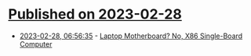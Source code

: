 # [Published on 2023-02-28](index.md)

* [2023-02-28, 06:56:35](https://lobste.rs/s/dwoy5l/laptop_motherboard_no_x86_single_board) - [Laptop Motherboard? No, X86 Single-Board Computer](https://hackaday.com/2023/02/27/laptop-motherboard-no-x86-single-board-computer/)
